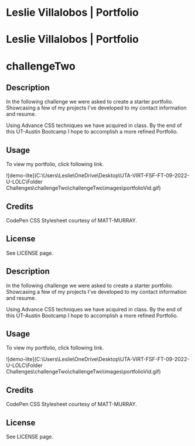 # Leslie Villalobos | Portfolio

# Leslie Villalobos | Portfolio

# challengeTwo

## Description
In the following challenge we were asked to create a starter portfolio. Showcasing a few of my projects I've developed to my contact information and resume.

Using Advance CSS techniques we have acquired in class. By the end of this UT-Austin Bootcamp I hope to accomplish a more refined Portfolio. 

## Usage

To view my portfolio, click following link.

![demo-lite](C:\Users\Leslie\OneDrive\Desktop\UTA-VIRT-FSF-FT-09-2022-U-LOLC\Folder Challenges\challengeTwo\challengeTwo\images\portfolioVid.gif)

## Credits 
CodePen CSS Stylesheet courtesy of MATT-MURRAY.


## License

See LICENSE page.

## Description
In the following challenge we were asked to create a starter portfolio. Showcasing a few of my projects I've developed to my contact information and resume.

Using Advance CSS techniques we have acquired in class. By the end of this UT-Austin Bootcamp I hope to accomplish a more refined Portfolio. 

## Usage

To view my portfolio, click following link.

![demo-lite](C:\Users\Leslie\OneDrive\Desktop\UTA-VIRT-FSF-FT-09-2022-U-LOLC\Folder Challenges\challengeTwo\challengeTwo\images\portfolioVid.gif)

## Credits 
CodePen CSS Stylesheet courtesy of MATT-MURRAY.


## License

See LICENSE page.